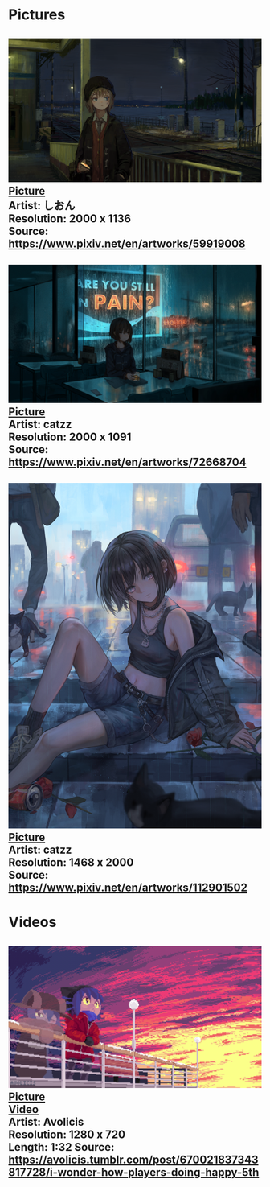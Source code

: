 # Pictures 
![](しおん-Girl_at_trainstation.png)
[Picture](しおん-Girl_at_trainstation.png) \
Artist: しおん \
Resolution: 2000 x 1136 \
Source: https://www.pixiv.net/en/artworks/59919008
-
![](catzz-Girl_drinking.jpg)
[Picture](catzz-Girl_drinking.jpg) \
Artist: catzz \
Resolution: 2000 x 1091 \
Source: https://www.pixiv.net/en/artworks/72668704
-
![](catzz-girl_with_cats.png)
[Picture](catzz-girl_with_cats.png) \
Artist: catzz \
Resolution: 1468 x 2000 \
Source: https://www.pixiv.net/en/artworks/112901502
-
# Videos
![](Avolicis-I_wonder_how_players_doing.png)
[Picture](Avolicis-I_wonder_how_players_doing.png) \
[Video](Avolicis-I_wonder_how_players_doing.mp4) \
Artist: Avolicis \
Resolution: 1280 x 720 \
Length: 1:32
Source: https://avolicis.tumblr.com/post/670021837343817728/i-wonder-how-players-doing-happy-5th
-
